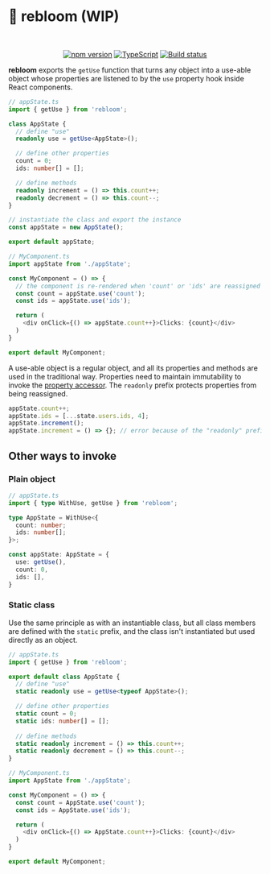 # 🌻 rebloom (WIP)

<br>
<p align="center">
  <a href="https://badge.fury.io/js/rebloom"><img src="https://badge.fury.io/js/rebloom.svg" alt="npm version" /></a>
  <a href="http://www.typescriptlang.org/"><img src="https://img.shields.io/badge/%3C%2F%3E-TypeScript-%230074c1.svg" alt="TypeScript" /></a>
  <a href="https://github.com/finom/rebloom/actions"><img src="https://github.com/finom/rebloom/actions/workflows/main.yml/badge.svg" alt="Build status" /></a>
</p>

**rebloom** exports the `getUse` function that turns any object into a use-able object whose properties are listened to by the `use` property hook inside React components.

```ts
// appState.ts
import { getUse } from 'rebloom';

class AppState {
  // define "use"
  readonly use = getUse<AppState>();

  // define other properties
  count = 0;
  ids: number[] = [];

  // define methods
  readonly increment = () => this.count++;
  readonly decrement = () => this.count--;
}

// instantiate the class and export the instance
const appState = new AppState();

export default appState;
```

```ts
// MyComponent.ts
import appState from './appState';

const MyComponent = () => {
  // the component is re-rendered when 'count' or 'ids' are reassigned
  const count = appState.use('count');
  const ids = appState.use('ids');

  return (
    <div onClick={() => appState.count++}>Clicks: {count}</div>
  )
}

export default MyComponent;
```

A use-able object is a regular object, and all its properties and methods are used in the traditional way. Properties need to maintain immutability to invoke the [property accessor](https://developer.mozilla.org/en-US/docs/Web/JavaScript/Reference/Global_Objects/Object/defineProperty). The `readonly` prefix protects properties from being reassigned.


```ts
appState.count++;
appState.ids = [...state.users.ids, 4];
appState.increment();
appState.increment = () => {}; // error because of the "readonly" prefix
```

## Other ways to invoke

### Plain object

```ts
// appState.ts
import { type WithUse, getUse } from 'rebloom';

type AppState = WithUse<{
  count: number;
  ids: number[];
}>;

const appState: AppState = {
  use: getUse(),
  count: 0,
  ids: [],
}
```

### Static class

Use the same principle as with an instantiable class, but all class members are defined with the `static` prefix, and the class isn't instantiated but used directly as an object.


```ts
// appState.ts
import { getUse } from 'rebloom';

export default class AppState {
  // define "use"
  static readonly use = getUse<typeof AppState>();

  // define other properties
  static count = 0;
  static ids: number[] = [];
  
  // define methods
  static readonly increment = () => this.count++;
  static readonly decrement = () => this.count--;
}
```

```ts
// MyComponent.ts
import AppState from './appState';

const MyComponent = () => {
  const count = AppState.use('count');
  const ids = AppState.use('ids');

  return (
    <div onClick={() => AppState.count++}>Clicks: {count}</div>
  )
}

export default MyComponent;
```
